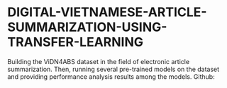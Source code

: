 # DIGITAL-VIETNAMESE-ARTICLE-SUMMARIZATION-USING-TRANSFER-LEARNING
Building the ViDN4ABS dataset in the field of electronic article summarization. Then, running several pre-trained models on the dataset and providing performance analysis results among the models. Github: 
